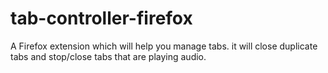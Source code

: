# tab-controller-firefox
A Firefox extension which will help you manage tabs. it will close duplicate tabs and stop/close tabs that are playing audio.
